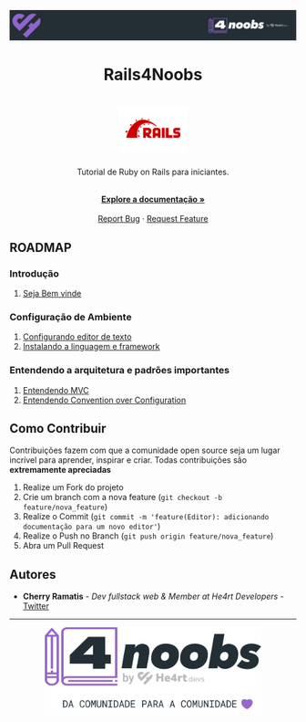 <p align="center">
  <a href="https://github.com/he4rt/4noobs" target="_blank">
    <img src="https://raw.githubusercontent.com/he4rt/4noobs/7f3075b72a6d79d17fc0fed374fb48114bcd0e1b/.github/header_4noobs.svg">
  </a>
</p>

<h1 align="center">Rails4Noobs</h1>

<h1 align="center">
    <img src="./imgs/2023-05-22-23-00-51.png" alt="Ruby On Rails" width="120">
</h1>

<p align="center">Tutorial de Ruby on Rails para iniciantes.</p>

<p align="center">
    <br />
    <a href="https://guides.rubyonrails.org"><strong>Explore a documentação »</strong></a>
    <br />
    <br />
    <a href="https://github.com/cherryramatisdev/rails4noobs/issues/new">Report Bug</a>
    ·
    <a href="https://github.com/cherryramatisdev/rails4noobs/issues/new">Request Feature</a>
</p>

## ROADMAP

### Introdução

1. [Seja Bem vinde](Introdução/Bem_vinde.md)

### Configuração de Ambiente

1. [Configurando editor de texto](Ambiente/Editor.md)
2. [Instalando a linguagem e framework](Ambiente/Linguagem.md)

### Entendendo a arquitetura e padrões importantes

1. [Entendendo MVC](Arquitetura/MVC.md)
2. [Entendendo Convention over Configuration](Arquitetura/Convention_over_Configuration.md)

## Como Contribuir

Contribuições fazem com que a comunidade open source seja um lugar incrível
para aprender, inspirar e criar. Todas contribuições são **extremamente
apreciadas**

1. Realize um Fork do projeto
2. Crie um branch com a nova feature (`git checkout -b feature/nova_feature`)
3. Realize o Commit (`git commit -m 'feature(Editor): adicionando documentação para um novo editor'`)
4. Realize o Push no Branch (`git push origin feature/nova_feature`)
5. Abra um Pull Request

## Autores

- **Cherry Ramatis** - _Dev fullstack web & Member at He4rt Developers_ - [Twitter](https://twitter.com/cherry_ramatis)

---

<p align="center">
  <a href="https://github.com/he4rt/4noobs" target="_blank">
    <img src="https://raw.githubusercontent.com/he4rt/4noobs/master/.github/footer_4noobs.svg" width="380">
  </a>
</p>
